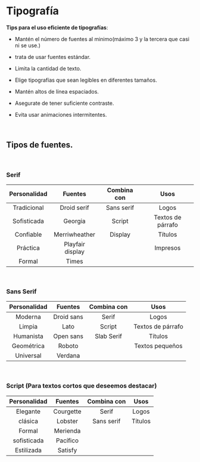 # Tipografía
**Tips para el uso eficiente de tipografías**:
- Mantén el número de fuentes al minimo(máximo 3 y la tercera que casi ni se use.)
- trata de usar fuentes estándar.
- Limita la cantidad de texto.
- Elige tipografías que sean legibles en diferentes tamaños.
- Mantén altos de línea espaciados.
- Asegurate de tener suficiente contraste.
- Evita usar animaciones intermitentes.
  
  <br>

## Tipos de fuentes.

<br>

### Serif

Personalidad | Fuentes | Combina con | Usos
:---: | :---: | :---: | :---: 
Tradicional | Droid serif | Sans serif | Logos
Sofisticada | Georgia | Script | Textos de párrafo
Confiable | Merriwheather | Display | Títulos
Práctica | Playfair display |   | Impresos
Formal | Times | |

<br>

### Sans Serif
Personalidad | Fuentes | Combina con | Usos
:---: | :---: | :---: | :---: 
Moderna | Droid sans | Serif | Logos
Limpia | Lato | Script | Textos de párrafo
Humanista | Open sans | Slab Serif | Títulos
Geométrica | Roboto | | Textos pequeños
Universal | Verdana | |

<br>

### Script (Para textos cortos que deseemos destacar)

Personalidad | Fuentes | Combina con | Usos
:---: | :---: | :---: | :---: 
Elegante | Courgette | Serif | Logos
clásica | Lobster | Sans serif | Títulos
Formal | Merienda  | | 
sofisticada | Pacífico | |
Estilizada | Satisfy | |

